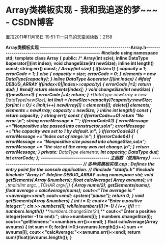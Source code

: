 
# Array类模板实现 - 我和我追逐的梦~~~ - CSDN博客


置顶2011年11月18日 19:51:11[一只鸟的天空](https://me.csdn.net/heyongluoyao8)阅读数：2158


**Array类模板实现**
**---------------------------------------------Array.h------------------------------------------------------**
**\#include<string>**
**using namespace std;**
**template<class DataType>**
**class Array**
**{**
**public:**
**/***
**Array(int szie);**
**inline DataType &operator[](int index);**
**void changeSize(int newSize);**
**inline int length() const;**
**string err() const;**
***/**
**Array(int size)**
**{**
**if(size<1)**
**{**
**capacity = 1;**
**errorCode = 1;**
**}**
**else**
**{**
**capacity = size;**
**errorCode = 0;**
**}**
**elements = new DataType[capacity];**
**}**
**inline DataType &operator [](int index)**
**{**
**\#ifdef DEBUG_ARRAY**
**if(index<0||index>=capacity)**
**{**
**errorCode |=2;**
**return dud;**
**}**
**\#endif**
**return elements[index];**
**}**
**void changeSize(int newSize)**
**{**
**if(newSize<1)**
**{**
**errorCode |=4;**
**return;**
**}**
**DataType *newArray = new DataType[newSize];**
**int limit = (newSize>capacity)?capacity:newSize;**
**for(int i = 0;i < limit;i++)**
**newArray[i] = elements[i];**
**delete[] elements;**
**elements = newArray;**
**capacity = newSize;**
**}**
**inline int length() const**
**{**
**return capacity;**
**}**
**string err() const**
**{**
**if(errorCode==0)**
**return "No error.\n";**
**string errorMessage = "";**
**if(errorCode&1)**
**{**
**errorMessage +="Nonpositive size passed into constructor,so\n";**
**errorMessage +="the capacity was set to 1 by default.\n";**
**}**
**if(errorCode&2)**
**{**
**errorMessage +="Index out of range.\n";**
**}**
**if(errorCode&4)**
**{**
**errorMessage += "Nonpositive size passed into changeSize,so\n";**
**errorMessage += "the size of the array was not change.\n";**
**}**
**return errorMessage;**
**}**
**private:**
**DataType *elements;**
**int capacity;**
**DataType dud;**
**int errorCode;**
**};**
**---------------------------------- 主函数（使用Array）------------------------------------------**
**// 各种类模板实现.cpp : Defines the entry point for the console application.**
**//**
**\#include "stdafx.h"**
**\#include<iostream>**
**\#include "Array.h"**
**\#define DEBUG_ARRAY**
**using namespace std;**
**void getElements( Array<int> &numbers);**
**float calcAverage( Array<int> avnums);**
**int _tmain(int argc, _TCHAR* argv[])**
**{**
**Array<int> nums(2);**
**getElements(nums);**
**float average = calcAverage(nums);**
**cout<<"The average is:"<<average<<endl;**
**cout<<endl;**
**system("pause");**
**return 0;**
**}**
**void getElements(Array<int> &numbers)**
**{**
**int i = 0;**
**cout<<"Enter a positive integer:";**
**cin >> numbers[i];**
**while(numbers[i] !=-1)**
**{**
**i++;**
**if(i == numbers.length())**
**numbers.changeSize(2*i);**
**cout<<"Enter a positive integer(enter -1 to end):";**
**cin>>numbers[i];**
**}**
**numbers.changeSize(i);**
**cout<<"getElemens:"<<numbers.err()<<endl;**
**}**
**float calcAverage(Array<int> avnums)**
**{**
**int sum = 0;**
**for(int i=0;i<avnums.length();i++)**
**sum += avnums[i];**
**cout<<"calcAverage:"<<avnums.err()<<endl;**
**return sum/(float)(avnums.length());**
**}**


